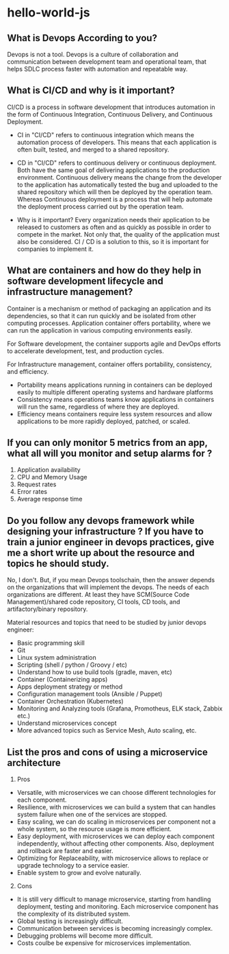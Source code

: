 # hello-world-js

## What is Devops According to you?

Devops is not a tool. Devops is a culture of collaboration and communication between development team and  operational team, that helps SDLC process faster with automation and repeatable way.

## What is CI/CD and why is it important?

CI/CD is a process in software development that introduces automation in the form of Continuous Integration, Continuous Delivery, and Continuous Deployment. 

- CI in "CI/CD" refers to continuous integration which means the automation process of developers. This means that each application is often built, tested, and merged to a shared repository.

- CD in "CI/CD" refers to continuous delivery or continuous deployment. Both have the same goal of delivering applications to the production environment. Continuous delivery means the change from the developer to the application has automatically tested the bug and uploaded to the shared repository which will then be deployed by the operation team. Whereas Continuous deployment is a process that will help automate the deployment process carried out by the operation team.

- Why is it important? 
Every organization needs their application to be released to customers as often and as quickly as possible in order to compete in the market. Not only that, the quality of the application must also be considered. CI / CD is a solution to this, so it is important for companies to implement it.

## What are containers and how do they help in software development lifecycle and infrastructure management?

Container is a mechanism or method of packaging an application and its dependencies, so that it can run quickly and be isolated from other computing processes. Application container offers portability, where we can run the application in various computing environments easily. 

For Software development, the container supports agile and DevOps efforts to accelerate development, test, and production cycles.

For Infrastructure management, container offers portability, consistency, and efficiency.
- Portability means applications running in containers can be deployed easily to multiple different operating systems and hardware platforms
- Consistency means operations teams know applications in containers will run the same, regardless of where they are deployed.
- Efficiency means containers require less system resources and allow applications to be more rapidly deployed, patched, or scaled.

## If you can only monitor 5 metrics from an app, what all will you monitor and setup alarms for ?
1. Application availability
2. CPU and Memory Usage
3. Request rates
4. Error rates
5. Average response time

## Do you follow any devops framework while designing your infrastructure ? If you have to train a junior engineer in devops practices, give me a short write up about the resource and topics he should study.

No, I don't. But, if you mean Devops toolschain, then the answer depends on the organizations that will implement the devops. The needs of each organizations are different. At least they have SCM(Source Code Management)/shared code repository, CI tools, CD tools, and artifactory/binary repository.

Material resources and topics that need to be studied by junior devops engineer: 
- Basic programming skill
- Git
- Linux system administration
- Scripting (shell / python / Groovy / etc)
- Understand how to use build tools (gradle, maven, etc)
- Container (Containerizing apps)
- Apps deployment strategy or method
- Configuration management tools (Ansible / Puppet)
- Container Orchestration (Kubernetes)
- Monitoring and Analyzing tools (Grafana, Promotheus, ELK stack, Zabbix etc.)
- Understand microservices concept
- More advanced topics such as Service Mesh, Auto scaling, etc.

## List the pros and cons of using a microservice architecture

1. Pros
- Versatile, with microservices we can choose different technologies for each component.
- Resilience, with microservices we can build a system that can handles system failure when one of the services are stopped.
- Easy scaling, we can do scaling in microservices per component not a whole system, so the resource usage is more efficient.
- Easy deployment, with microservices we can deploy each component independently, without affecting other components. Also, deployment and rollback are faster and easier.
- Optimizing for Replaceability, with microservice allows to replace or upgrade technology to a service easier.
- Enable system to grow and evolve naturally.

2. Cons
- It is still very difficult to manage microservice, starting from handling deployment, testing and monitoring. Each microservice component has the complexity of its distributed system.
- Global testing is increasingly difficult.
- Communication between services is becoming increasingly complex.
- Debugging problems will become more difficult.
- Costs coulbe be expensive for microservices implementation.

